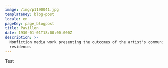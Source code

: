 ```yaml
---
image: /img/p1190041.jpg
templateKey: blog-post
locale: en
pageKey: page_blogpost
title: Pavillon
date: 1930-01-01T18:00:00.000Z
description: >-
  Nonfiction media work presenting the outcomes of the artist's community-based
  residence.
---
```

Test
